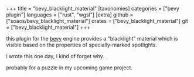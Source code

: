 +++
title = "bevy_blacklight_material"
[taxonomies]
categories = ["bevy plugin"]
languages = ["rust", "wgsl"]
[extra]
github = ["soaos/bevy_blacklight_material"]
crates = ["bevy_blacklight_material"]
git = ["bevy_blacklight_material"]
+++

this plugin for the [bevy](https://bevyengine.org) engine provides a "blacklight" material which is visible based on the properties of specially-marked spotlights.

i wrote this one day, i kind of forget why.

probably for a puzzle in my upcoming game project.

